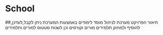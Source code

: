 # School
##תיאור הפרויקט
מערכת לניהול מוסד לימודים
באמצעות המערכת ניתן לקבל,לעדכן, להוסיף ולמחוק תלמידים מורים וקורסים 
וכן לשנות סטטוס למורים ותלמידים  
